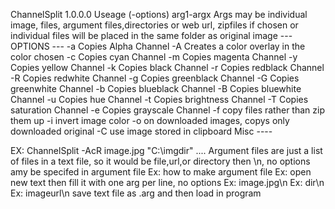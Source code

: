 ChannelSplit 1.0.0.0
Useage (-options) arg1-argx
Args may be individual image, files, argument files,directories or web url, zipfiles if chosen or individual files will be placed in the same folder as original image
--- OPTIONS ---
-a Copies Alpha Channel
-A Creates a color overlay in the color chosen
-c Copies cyan Channel
-m Copies magenta Channel
-y Copies yellow Channel
-k Copies black Channel
-r Copies redblack Channel
-R Copies redwhite Channel
-g Copies greenblack Channel
-G Copies greenwhite Channel
-b Copies blueblack Channel
-B Copies bluewhite Channel
-u Copies hue Channel
-t Copies brightness Channel
-T Copies saturation Channel
-e Copies grayscale Channel
-f copy files rather than zip them up
-i invert image color
-o on downloaded images, copys only downloaded original
-C use image stored in clipboard
Misc ----

EX: ChannelSplit -AcR image.jpg "C:\imgdir" ....
Argument files are just a list of files in a text file, so it would be file,url,or directory then \n, no options amy be specifed in argument file
Ex: how to make argument file
Ex: open new text then fill it with one arg per line, no options
Ex: image.jpg\n
Ex: dir\n
Ex: imageurl\n
save text file as .arg and then load in program
